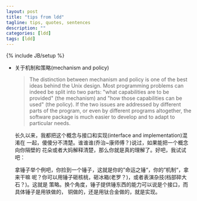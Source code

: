 ```yaml
---
layout: post
title: "tips from ldd"
tagline: tips, quotes, sentences
description: ""
categories: [ldd]
tags: [ldd]
---
```

{% include JB/setup %}

+ 关于机制和策略(mechanism and policy)

	> The distinction between mechanism and policy is one of the best ideas
	> behind the Unix design. Most programming problems can indeed be split
	> into two parts: "what capabilities are to be provided" (the mechanism) 
	> and "how those capabilities can be used" (the policy). If the two
	> issues are addressed by different parts of the program, or even by
	> different programs altogether, the software package is much easier to 
	> develop and to adapt to particular needs.

	长久以来，我都把这个概念与接口和实现(interface and implementation)混淆在
	一起，傻傻分不清楚。谁谁谁(乔治~康师傅？)说过，如果能把一个概念向你隔壁的
	花朵或者大妈解释清楚，那么你就是真的理解了。好吧，我试试吧：

	拿锤子举个例吧，你捡到一个锤子，这就是你的”命运之锤“，你的”机制“，拿来干嘛
	呢？你可以用锤子砸核桃，砸冰箱(老罗？)，或者表演杂技(档部碎大石？)。这就是
	策略。换个角度，锤子提供锤东西的能力可以说是个接口，而具体锤子是用铁做的，
	铜做的，还是用钛合金做的，就是实现。

